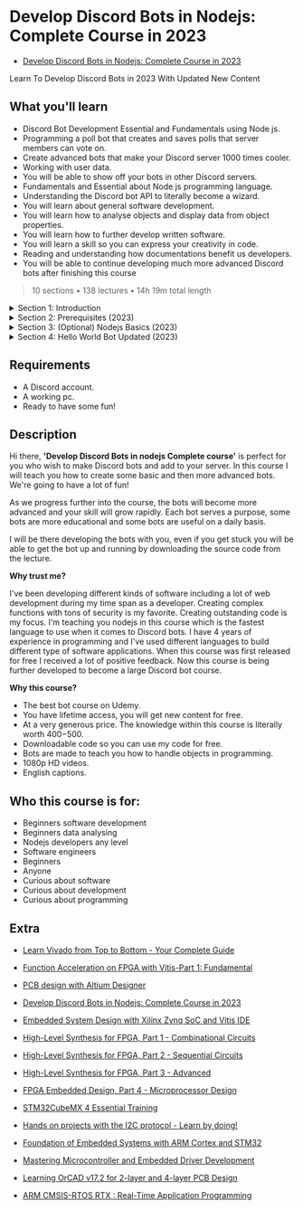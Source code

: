 # Develop Discord Bots in Nodejs: Complete Course in 2023

-   [Develop Discord Bots in Nodejs: Complete Course in 2023](https://www.udemy.com/course/discord-bots-development-in-nodejs-for-beginners)  

Learn To Develop Discord Bots in 2023 With Updated New Content

##  What you'll learn

-   Discord Bot Development Essential and Fundamentals using Node js.
-   Programming a poll bot that creates and saves polls that server members can vote on.
-   Create advanced bots that make your Discord server 1000 times cooler.
-   Working with user data.
-   You will be able to show off your bots in other Discord servers.
-   Fundamentals and Essential about Node js programming language.
-   Understanding the Discord bot API to literally become a wizard.
-   You will learn about general software development.
-   You will learn how to analyse objects and display data from object properties.
-   You will learn how to further develop written software.
-   You will learn a skill so you can express your creativity in code.
-   Reading and understanding how documentations benefit us developers.
-   You will be able to continue developing much more advanced Discord bots after finishing this course

> 10 sections • 138 lectures • 14h 19m total length

<details>
  <summary> Section 1: Introduction </summary>

  -   [1. In this course](1_In-this-course.md)      
  -   [2. Instructor introduction](2_Instructor-introduction.md)     
  -   [3. Course updates for free](3_Course-updates-for-free.md)     
  -   [4. Course Updates List (2023)](4_Course-Updates-List-(2023).md)     
  -   [5. At Your Own Pace](5_At-Your-Own-Pace.md)     
  -   [6. Course Structure & What you want](6_Course-Structure-%26-What-you-want.md)     
</details>

<details>
  <summary> Section 2: Prerequisites (2023) </summary>

  -   [7.  Section Objective](7_Section-Objective.md)      
  -   [8.  Links to Software Required](8_Links-to-Software-Required.md)     
  -   [9.  Nodejs Programming Language](9_Nodejs-Programming-Language.md)     
  -   [10. Visual Studio Code](10_Visual-Studio-Code.md)   
  -   [11. Version Control of Software](11_Version-Control-of-Software.md)   
  -   [12. Visual Studio Code Commands](12_Visual-Studio-Code-Commands.md)   
  -   [13. Creating a new Discord Server](13_Creating-a-new-Discord-Server.md)   
  -   [14. Creating a Discord Bot Application](14_Creating-a-Discord-Bot-Application.md)   
  -   [15. save + restart bot file](15_save-%2B-restart-bot-file.md)   
  -   [16. The Next Step](16_The-Next-Step.md)   
</details>

<details>
  <summary> Section 3: (Optional) Nodejs Basics (2023) </summary>

  -   [17.  ]()      
  -   [18.  ]()     
</details>

<details>
  <summary> Section 4: Hello World Bot Updated (2023) </summary>

  -   [37.  ]()      
  -   [38.  ]()     
</details>


##  Requirements
-   A Discord account.
-   A working pc.
-   Ready to have some fun!

##  Description

Hi there, **'Develop Discord Bots in nodejs Complete course'** is perfect for you who wish to make Discord bots and add to your server. In this course I will teach you how to create some basic and then more advanced bots. We're going to have a lot of fun!

As we progress further into the course, the bots will become more advanced and your skill will grow rapidly.
Each bot serves a purpose, some bots are more educational and some bots are useful on a daily basis.

I will be there developing the bots with you, even if you get stuck you will be able to get the bot up and running by downloading the source code from the lecture.

**Why trust me?**

I've been developing different kinds of software including a lot of web development during my time span as a developer. Creating complex functions with tons of security is my favorite. Creating outstanding code is my focus. I'm teaching you nodejs in this course which is the fastest language to use when it comes to Discord bots. I have 4 years of experience in programming and I've used different languages to build different type of software applications. When this course was first released for free I received a lot of positive feedback. Now this course is being further developed to become a large Discord bot course.

**Why this course?**

-   The best bot course on Udemy.
-   You have lifetime access, you will get new content for free.
-   At a very generous price. The knowledge within this course is literally worth $400-$500.
-   Downloadable code so you can use my code for free.
-   Bots are made to teach you how to handle objects in programming.
-   1080p HD videos.
-   English captions.

##  Who this course is for:
-   Beginners software development
-   Beginners data analysing
-   Nodejs developers any level
-   Software engineers
-   Beginners
-   Anyone
-   Curious about software
-   Curious about development
-   Curious about programming


## Extra
-   [Learn Vivado from Top to Bottom - Your Complete Guide](https://www.udemy.com/course/learn-vivado-from-top-to-bottom-your-complete-guide/)

-   [Function Acceleration on FPGA with Vitis-Part 1: Fundamental](https://www.udemy.com/course/function-acceleration-on-fpga-with-vitis-part-1-fundamental/)
-   [PCB design with Altium Designer](https://www.udemy.com/course/pcb-design-with-altium-designer-2022-latest-version/)
-   [Develop Discord Bots in Nodejs: Complete Course in 2023](https://www.udemy.com/course/discord-bots-development-in-nodejs-for-beginners/)

-   [Embedded System Design with Xilinx Zynq SoC and Vitis IDE](https://www.udemy.com/course/embedded-system-design-with-xilinx-zynq-soc-and-vitis-ide/)

-   [High-Level Synthesis for FPGA, Part 1 - Combinational Circuits](https://www.udemy.com/course/hls-combinational-circuits/)
-   [High-Level Synthesis for FPGA, Part 2 - Sequential Circuits](https://www.udemy.com/course/high-level-synthesis-for-fpga-part-2-sequential-circuits/)
-   [High-Level Synthesis for FPGA, Part 3 - Advanced](https://www.udemy.com/course/high-level-synthesis-for-fpga-part-3-advanced/)

-   [FPGA Embedded Design, Part 4 - Microprocessor Design](https://www.udemy.com/course/fpga-embedded-design-cpu/)


-   [STM32CubeMX 4 Essential Training](https://www.udemy.com/course/stm32cubemx-complete-training/)
-   [Hands on projects with the I2C protocol - Learn by doing!](https://www.udemy.com/course/i2c-protocol/)
-   [Foundation of Embedded Systems with ARM Cortex and STM32](https://www.udemy.com/course/cortex-m/)
-   [Mastering Microcontroller and Embedded Driver Development](https://www.udemy.com/course/mastering-microcontroller-with-peripheral-driver-development/)
-   [Learning OrCAD v17.2 for 2-layer and 4-layer PCB Design](https://www.udemy.com/course/pcbdesign-orcadlite172/)
-   [ARM CMSIS-RTOS RTX : Real-Time Application Programming](https://www.udemy.com/course/arm-cmsis-rtos-rtx-real-time-application-programming/)